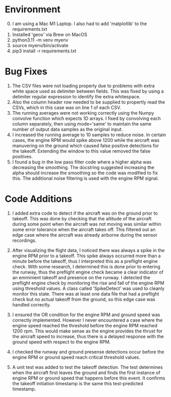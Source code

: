 # Environment

0. I am using a Mac M1 Laptop. I also had to add 'matplotlib' to the requirements.txt
1. Installed 'geos' via Brew on MacOS
2. python3.11 -m venv myenv
3. source myenv/bin/activate
4. pip3 install -r requirements.txt

# Bug Fixes

1. The CSV files were not loading properly due to problems with extra white space used as delimiter between fields. This was fixed by using a delimiter regular expression to identify the extra whitespace.
2. Also the column header row needed to be supplied to propertly read the CSVs, which in this case was on line 1 of each CSV.
3. The running averages were not working correctly using the Numpy convolve function which expects 1D arrays. I fixed by convolving each column separately, then using mode='same' to maintain the same number of output data samples as the original input.
4. I increased the running average to 10 samples to reduce noise. In certain cases, the engine RPM would spike above 1200 while the aircraft was manuvering on the ground which caused false positive detections for the takeoff. Extending the window to this value removed the false positives.
5. I found a bug in the low pass filter code where a higher alpha was decreasing the smoothing. The docstring suggested increasing the alpha should increase the smoothing so the code was modified to fix this. The additional noise filtering is used with the engine RPM signal.

# Code Additions

1. I added extra code to detect if the aircraft was on the ground prior to takeoff. This was done by checking that the altitude of the aircraft during some point when the aircraft was not moving was similar within some error tolerance when the aircraft takes off. This filtered out an edge case where the aircraft was already airborne during the sensor recordings.
2. After visualizing the flight data, I noticed there was always a spike in the engine RPM prior to a takeoff. This spike always occurred more than a minute before the takeoff, thus I interpreted this as a preflight engine check. With some research, I determined this is done prior to entering the runway, thus the preflight engine check became a clear indicator of an emminient takeoff and presence on the runway. I detected the preflight engine check by monitoring the rise and fall of the engine RPM using threshold values. A class called 'SpikeDetect' was used to cleanly monitor this state. There was at least one data file that had a preflight check but no actual takeoff from the ground, so this edge case was handled correctly.
3. I ensured the OR condition for the engine RPM and ground speed was correctly implemented. However I never encountered a case where the engine speed reached the threshold before the engine RPM reached 1200 rpm. This would make sense as the engine provides the thrust for the aircraft speed to increase, thus there is a delayed response with the ground speed with respect to the engine RPM.
4. I checked the runway and ground presense detections occur before the engine RPM or ground speed reach critical threshold values.

5. A unit test was added to test the takeoff detection. The test determines when the aircraft first leaves the ground and finds the first instance of engine RPM or ground speed that happens before this event. It confirms the takeoff initiation timestamp is the same this test-predicted timestamp.

